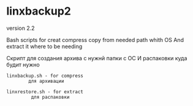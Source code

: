 # linxbackup2
version 2.2

Bash scripts for creat compress copy from needed path whith OS
And extract it where to be needing

Скрипт для создания архива с нужнй папки с ОС
И распаковки куда будит нужно

	linxbackup.sh - for compress
			для архивации
									
	linxrestore.sh - for extract
			 для распаковки
									
